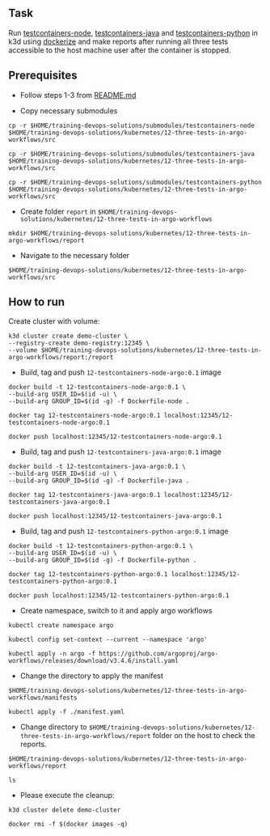 ## Task

Run [testcontainers-node](https://github.com/testcontainers/testcontainers-node), [testcontainers-java](https://github.com/testcontainers/testcontainers-java) and [testcontainers-python](https://github.com/testcontainers/testcontainers-python) in k3d using [dockerize](https://github.com/powerman/dockerize) and make reports after running all three tests accessible to the host machine user after the container is stopped.

## Prerequisites

- Follow steps 1-3 from [README.md](../../../README.md)

- Copy necessary submodules

```
cp -r $HOME/training-devops-solutions/submodules/testcontainers-node $HOME/training-devops-solutions/kubernetes/12-three-tests-in-argo-workflows/src
```

```
cp -r $HOME/training-devops-solutions/submodules/testcontainers-java $HOME/training-devops-solutions/kubernetes/12-three-tests-in-argo-workflows/src
```

```
cp -r $HOME/training-devops-solutions/submodules/testcontainers-python $HOME/training-devops-solutions/kubernetes/12-three-tests-in-argo-workflows/src
```

- Create folder `report` in `$HOME/training-devops-solutions/kubernetes/12-three-tests-in-argo-workflows`

```
mkdir $HOME/training-devops-solutions/kubernetes/12-three-tests-in-argo-workflows/report
```

- Navigate to the necessary folder

```
$HOME/training-devops-solutions/kubernetes/12-three-tests-in-argo-workflows/src
```

## How to run

Create cluster with volume:

```
k3d cluster create demo-cluster \
--registry-create demo-registry:12345 \
--volume $HOME/training-devops-solutions/kubernetes/12-three-tests-in-argo-workflows/report:/report
```

- Build, tag and push `12-testcontainers-node-argo:0.1` image

```
docker build -t 12-testcontainers-node-argo:0.1 \
--build-arg USER_ID=$(id -u) \
--build-arg GROUP_ID=$(id -g) -f Dockerfile-node .
```

```
docker tag 12-testcontainers-node-argo:0.1 localhost:12345/12-testcontainers-node-argo:0.1
```

```
docker push localhost:12345/12-testcontainers-node-argo:0.1
```

- Build, tag and push `12-testcontainers-java-argo:0.1` image

```
docker build -t 12-testcontainers-java-argo:0.1 \
--build-arg USER_ID=$(id -u) \
--build-arg GROUP_ID=$(id -g) -f Dockerfile-java .
```

```
docker tag 12-testcontainers-java-argo:0.1 localhost:12345/12-testcontainers-java-argo:0.1
```

```
docker push localhost:12345/12-testcontainers-java-argo:0.1
```

- Build, tag and push `12-testcontainers-python-argo:0.1` image

```
docker build -t 12-testcontainers-python-argo:0.1 \
--build-arg USER_ID=$(id -u) \
--build-arg GROUP_ID=$(id -g) -f Dockerfile-python .
```

```
docker tag 12-testcontainers-python-argo:0.1 localhost:12345/12-testcontainers-python-argo:0.1
```

```
docker push localhost:12345/12-testcontainers-python-argo:0.1
```

- Create namespace, switch to it and apply argo workflows

```
kubectl create namespace argo
```

```
kubectl config set-context --current --namespace 'argo'
```

```
kubectl apply -n argo -f https://github.com/argoproj/argo-workflows/releases/download/v3.4.6/install.yaml
```

- Change the directory to apply the manifest

```
$HOME/training-devops-solutions/kubernetes/12-three-tests-in-argo-workflows/manifests
```

```
kubectl apply -f ./manifest.yaml
```

- Change directory to `$HOME/training-devops-solutions/kubernetes/12-three-tests-in-argo-workflows/report` folder on the host to check the reports.

```
$HOME/training-devops-solutions/kubernetes/12-three-tests-in-argo-workflows/report
```

```
ls
```

- Please execute the cleanup: 

```
k3d cluster delete demo-cluster
```

```
docker rmi -f $(docker images -q)
```
